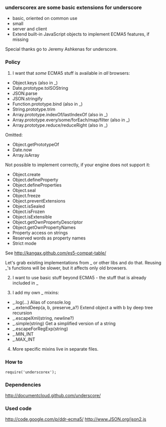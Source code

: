 ### underscorex are some basic extensions for underscore

- basic, oriented on common use
- small
- server and client
- Extend built-in JavaScript objects to implement ECMA5 features, if missing

Special thanks go to Jeremy Ashkenas for underscore.


### Policy

1. I want that _some_ ECMA5 stuff is available in _all_ browsers:

  * Object.keys (also in _)
  * Date.prototype.toISOString
  * JSON.parse
  * JSON.stringify
  * Function.prototype.bind (also in _)
  * String.prototype.trim
  * Array.prototype.indexOf/lastIndexOf (also in _)
  * Array.prototype.every/some/forEach/map/filter (also in _)
  * Array.prototype.reduce/reduceRight (also in _)

  Omitted:

  * Object.getPrototypeOf
  * Date.now
  * Array.isArray

  Not possible to implement correctly, if your engine does not support it:

  * Object.create
  * Object.defineProperty
  * Object.defineProperties
  * Object.seal
  * Object.freeze
  * Object.preventExtensions
  * Object.isSealed
  * Object.isFrozen
  * Object.isExtensible
  * Object.getOwnPropertyDescriptor
  * Object.getOwnPropertyNames
  * Property access on strings
  * Reserved words as property names
  * Strict mode

  See http://kangax.github.com/es5-compat-table/

  Let's grab existing implementations from _ or other libs and do that.
  Reusing _'s functions will be slower, but it affects only old browsers.

2. I want to use basic stuff beyond ECMA5 - the stuff that is already included in _

3. I add my own _ mixins:

  * _.log(...) Alias of console.log
  * _.extendDeep(a, b, preserve_a?) Extend object a with b by deep tree recursion
  * _.escapeXml(string, newline?)
  * _.simple(string) Get a simplified version of a string
  * _.escapeForRegExp(string)
  * _.MIN_INT 
  * _.MAX_INT

4. More specific mixins live in separate files.

### How to

	require('underscorex');


### Dependencies

http://documentcloud.github.com/underscore/


### Used code

http://code.google.com/p/ddr-ecma5/
http://www.JSON.org/json2.js
